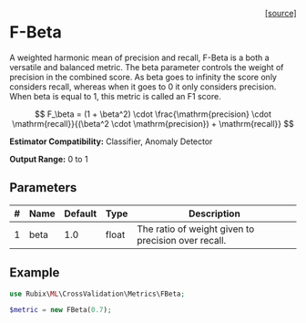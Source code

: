 <span style="float:right;"><a href="https://github.com/RubixML/ML/blob/master/src/CrossValidation/Metrics/FBeta.php">[source]</a></span>

# F-Beta
A weighted harmonic mean of precision and recall, F-Beta is a both a versatile and balanced metric. The beta parameter controls the weight of precision in the combined score. As beta goes to infinity the score only considers recall, whereas when it goes to 0 it only considers precision. When beta is equal to 1, this metric is called an F1 score.

$$
F_\beta = (1 + \beta^2) \cdot \frac{\mathrm{precision} \cdot \mathrm{recall}}{(\beta^2 \cdot \mathrm{precision}) + \mathrm{recall}}
$$

**Estimator Compatibility:** Classifier, Anomaly Detector

**Output Range:** 0 to 1

## Parameters
| # | Name | Default | Type | Description |
|---|---|---|---|---|
| 1 | beta | 1.0 | float | The ratio of weight given to precision over recall. |

## Example
```php
use Rubix\ML\CrossValidation\Metrics\FBeta;

$metric = new FBeta(0.7);
```